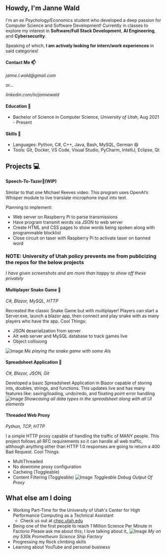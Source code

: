 ## Howdy, I'm Janne Wald
I'm an ex Psychology/Economics student who developed a deep passion for Computer Science and Software Development! 
Currently in classes to explore my interest in **Software/Full Stack Development**, **AI Engineering**, and **Cybersecurity**.   

Speaking of which, **I am actively looking for intern/work experiences** in said categories!

#### Contact Me 📫
_janne.l.wald@gmail.com_

or...

_linkedin.com/in/jannewald_

#### Education 🏫
 - Bachelor of Science in Computer Science, _University of Utah_, Aug 2021 - Present

#### Skills 🔧
 - Languages: Python, C#, C++, Java, Bash, MySQL, German :smile:
 - Tools: Git, Docker, VS Code, Visual Studio, PyCharm, IntelliJ, Eclipse, Qt

## Projects 💻

#### Speech-To-Tazer🎤(WIP)
Similar to that one Michael Reeves video. This program uses OpenAI’s Whisper module to live translate microphone input into text.

Planning to implement:
 - Web server on Raspberry Pi to parse transmissions
 - Have program transmit words via JSON to web server
 - Create HTML and CSS pages to show words being spoken along with programmable blocklist
 - Close circuit on taser with Raspberry Pi to activate taser on banned word

### NOTE: University of Utah policy prevents me from publicizing the repos for the below projects
_I have given screenshots and am more than happy to show off these privately_

#### Multiplayer Snake Game 🐍 
_C#, Blazor, MySQL, HTTP_

Recreated the classic Snake Game but with multiplayer! Players can start a Server.exe, launch a blazor app, then connect and play snake with as many players who have the app.
Cool Things:
 - JSON deserialization from server
 - Alt web server and MySQL database to track games live
 - Object collisiong

![Image](https://github.com/user-attachments/assets/30ce88a7-2c30-4cc5-8a9d-7921dabfa116)
_Me playing the snake game with some AIs_

#### Spreadsheet Application 📂
_C#, Blazor, JSON, Git_

Developed a basic Spreadsheet Application in Blazor capable of storing ints, doubles, strings, and functions. This updates live and has many features like: saving/loading, undo/redo, and floating point error handling
![Image](https://github.com/user-attachments/assets/fcb6187f-7ba5-4cbd-9bd2-c4ac780d0cf8)
_Showcasing all data types in the spreadsheet along with all UI elements_

#### Threaded Web Proxy
_Python, TCP, HTTP_

I a simple HTTP proxy capable of handling the traffic of MANY people. This project follows all RFC requirements so it can handle all web traffic, allthough anything other than HTTP 1.0 responses are going to return a 400 Bad Request.
Cool Things:
 - MultiThreaded
 - No downtime proxy configuration
 - Cacheing (Toggleable)
 - Content Filtering (Toggleable)
![Image](https://github.com/user-attachments/assets/e274af9b-c325-438f-9b4b-1f01f95a8a68)
_Toggleable Debug Output Of Proxy_

## What else am I doing
 - Working Part-Time for the University of Utah's Center for High Performance Computing as a Technical Assistant
   - Check us out at [chpc.utah.edu](https://www.chpc.utah.edu) 
 - Being one of the first people to reach 1 Million Science Per Minute in Factorio
   Please ask me about this; I love talking about it_
![Image](https://github.com/user-attachments/assets/bec82da9-1492-4b2c-b023-4df59d3b361b)
_My on my 530k Prometheum Science Ship Factory_
 - Progressing my Rock climbing skills
 - Learning about YouTube and personal business
